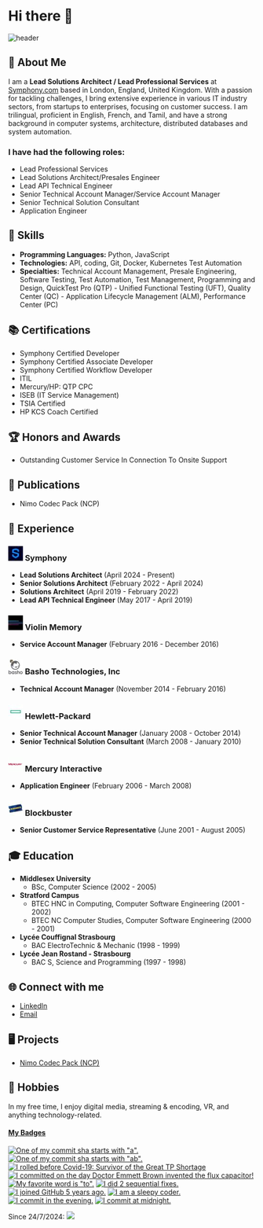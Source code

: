# Hi there 👋

![header](https://capsule-render.vercel.app/api?type=waving&color=auto&height=300&section=header&text=Alexandre%20Nalin&fontSize=90)

## 🚀 About Me

I am a **Lead Solutions Architect / Lead Professional Services** at [Symphony.com](https://symphony.com) based in London, England, United Kingdom. With a passion for tackling challenges, I bring extensive experience in various IT industry sectors, from startups to enterprises, focusing on customer success. I am trilingual, proficient in English, French, and Tamil, and have a strong background in computer systems, architecture, distributed databases and system automation.

### I have had the following roles:

- Lead Professional Services
- Lead Solutions Architect/Presales Engineer
- Lead API Technical Engineer
- Senior Technical Account Manager/Service Account Manager
- Senior Technical Solution Consultant
- Application Engineer

## 🔧 Skills

- **Programming Languages:** Python, JavaScript
- **Technologies:** API, coding, Git, Docker, Kubernetes Test Automation
- **Specialties:** Technical Account Management, Presale Engineering, Software Testing, Test Automation, Test Management, Programming and Design, QuickTest Pro (QTP) - Unified Functional Testing (UFT), Quality Center (QC) - Application Lifecycle Management (ALM), Performance Center (PC)

## 📚 Certifications

- Symphony Certified Developer
- Symphony Certified Associate Developer
- Symphony Certified Workflow Developer
- ITIL
- Mercury/HP: QTP CPC
- ISEB (IT Service Management)
- TSIA Certified
- HP KCS Coach Certified

## 🏆 Honors and Awards

- Outstanding Customer Service In Connection To Onsite Support

## 📄 Publications

- Nimo Codec Pack (NCP)

## 💼 Experience

### ![Symphony](https://github.com/Alex-Nalin/alex-nalin/blob/main/symphony%201.jpg) **Symphony**
- **Lead Solutions Architect** (April 2024 - Present)
- **Senior Solutions Architect** (February 2022 - April 2024)
- **Solutions Architect** (April 2019 - February 2022)
- **Lead API Technical Engineer** (May 2017 - April 2019)

### ![Violin Memory](https://github.com/Alex-Nalin/alex-nalin/blob/main/violinsystems%201.jpg) **Violin Memory**
- **Service Account Manager** (February 2016 - December 2016)

### ![Basho](https://github.com/Alex-Nalin/alex-nalin/blob/main/Basho%201.jpg) **Basho Technologies, Inc**
- **Technical Account Manager** (November 2014 - February 2016)

### ![HP](https://github.com/Alex-Nalin/alex-nalin/blob/main/HP%201.jpg) **Hewlett-Packard**
- **Senior Technical Account Manager** (January 2008 - October 2014)
- **Senior Technical Solution Consultant** (March 2008 - January 2010)

### ![Mercury Interactive](https://github.com/Alex-Nalin/alex-nalin/blob/main/mercury%20interactive%201.png) **Mercury Interactive**
- **Application Engineer** (February 2006 - March 2008)

### ![Blockbuster](https://github.com/Alex-Nalin/alex-nalin/blob/main/blockbuster%201.jpg) **Blockbuster**
- **Senior Customer Service Representative** (June 2001 - August 2005)

## 🎓 Education

- **Middlesex University**
  - BSc, Computer Science (2002 - 2005)
- **Stratford Campus**
  - BTEC HNC in Computing, Computer Software Engineering (2001 - 2002)
  - BTEC NC Computer Studies, Computer Software Engineering (2000 - 2001)
- **Lycée Couffignal Strasbourg**
  - BAC ElectroTechnic & Mechanic (1998 - 1999)
- **Lycée Jean Rostand - Strasbourg**
  - BAC S, Science and Programming (1997 - 1998)

## 🌐 Connect with me

- [LinkedIn](https://www.linkedin.com/in/alexandrenalin)
- [Email](mailto:alex.nalin@outlook.com)

## 🖥️ Projects

- [Nimo Codec Pack (NCP)](https://www.softpedia.com/get/Multimedia/Video/Codec-Packs-Video-Codecs/Nimo-Codec-Pack.shtml)

## 🏡 Hobbies

In my free time, I enjoy digital media, streaming & encoding, VR, and anything technology-related.


<!-- my-badges start -->
<h4><a href="https://github.com/my-badges/my-badges">My Badges</a></h4>

<a href="my-badges/a-commit.md"><img src="https://my-badges.github.io/my-badges/a-commit.png" alt="One of my commit sha starts with &quot;a&quot;." title="One of my commit sha starts with &quot;a&quot;." width="64"></a>
<a href="my-badges/ab-commit.md"><img src="https://my-badges.github.io/my-badges/ab-commit.png" alt="One of my commit sha starts with &quot;ab&quot;." title="One of my commit sha starts with &quot;ab&quot;." width="64"></a>
<a href="my-badges/covid-19.md"><img src="https://my-badges.github.io/my-badges/covid-19.png" alt="I rolled before Covid-19: Survivor of the Great TP Shortage" title="I rolled before Covid-19: Survivor of the Great TP Shortage" width="64"></a>
<a href="my-badges/delorean.md"><img src="https://my-badges.github.io/my-badges/delorean.png" alt="I committed on the day Doctor Emmett Brown invented the flux capacitor!" title="I committed on the day Doctor Emmett Brown invented the flux capacitor!" width="64"></a>
<a href="my-badges/favorite-word.md"><img src="https://my-badges.github.io/my-badges/favorite-word.png" alt="My favorite word is &quot;to&quot;." title="My favorite word is &quot;to&quot;." width="64"></a>
<a href="my-badges/fix-2.md"><img src="https://my-badges.github.io/my-badges/fix-2.png" alt="I did 2 sequential fixes." title="I did 2 sequential fixes." width="64"></a>
<a href="my-badges/github-anniversary-5.md"><img src="https://my-badges.github.io/my-badges/github-anniversary-5.png" alt="I joined GitHub 5 years ago." title="I joined GitHub 5 years ago." width="64"></a>
<a href="my-badges/sleepy-coder.md"><img src="https://my-badges.github.io/my-badges/sleepy-coder.png" alt="I am a sleepy coder." title="I am a sleepy coder." width="64"></a>
<a href="my-badges/evening-commits.md"><img src="https://my-badges.github.io/my-badges/evening-commits.png" alt="I commit in the evening." title="I commit in the evening." width="64"></a>
<a href="my-badges/midnight-commits.md"><img src="https://my-badges.github.io/my-badges/midnight-commits.png" alt="I commit at midnight." title="I commit at midnight." width="64"></a>
<!-- my-badges end -->

Since 24/7/2024:
![](https://komarev.com/ghpvc/?username=alex-nalin&color=green)
